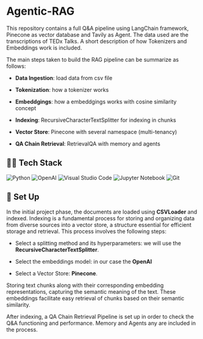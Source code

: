 # Agentic-RAG

This repository contains a full Q&A pipeline using LangChain framework, Pinecone as vector database and Tavily as Agent. The data used are the transcriptions of TEDx Talks. A short description of how Tokenizers and Embeddings work is included.

The main steps taken to build the RAG pipeline can be summarize as follows:

* **Data Ingestion**: load data from csv file

* **Tokenization**: how a tokenizer works

* **Embeddgings**: how a embeddgings works with cosine similarity concept

* **Indexing**: RecursiveCharacterTextSplitter for indexing in chunks

* **Vector Store**: Pinecone with several namespace (multi-tenancy)

* **QA Chain Retrieval**: RetrievalQA with memory and agents

## 👨‍💻 **Tech Stack**

![Python](https://img.shields.io/badge/python-3670A0?style=for-the-badge&logo=python&logoColor=ffdd54)
![OpenAI](https://img.shields.io/badge/OpenAI-74aa9c?style=for-the-badge&logo=openai&logoColor=white)
![Visual Studio Code](https://img.shields.io/badge/Visual%20Studio%20Code-0078d7.svg?style=for-the-badge&logo=visual-studio-code&logoColor=white)
![Jupyter Notebook](https://img.shields.io/badge/jupyter-%23FA0F00.svg?style=for-the-badge&logo=jupyter&logoColor=white)
![Git](https://img.shields.io/badge/git-%23F05033.svg?style=for-the-badge&logo=git&logoColor=white)


## 📐 Set Up

In the initial project phase, the documents are loaded using **CSVLoader** and indexed. Indexing is a fundamental process for storing and organizing data from diverse sources into a vector store, a structure essential for efficient storage and retrieval. This process involves the following steps:

- Select a splitting method and its hyperparameters: we will use the **RecursiveCharacterTextSplitter**.

- Select the embeddings model: in our case the **OpenAI**

- Select a Vector Store: **Pinecone**.

Storing text chunks along with their corresponding embedding representations, capturing the semantic meaning of the text. These embeddings facilitate easy retrieval of chunks based on their semantic similarity. 

After indexing, a QA Chain Retrieval Pipeline is set up in order to check the Q&A functioning and performance. Memory and Agents any are included in the process.


